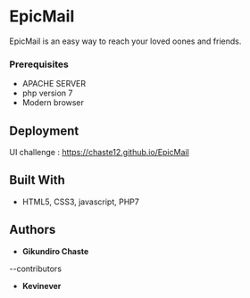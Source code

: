 # EpicMail
EpicMail is an easy way to reach your loved oones and friends.  
### Prerequisites
- APACHE SERVER
- php version 7
- Modern browser


## Deployment
UI challenge : https://chaste12.github.io/EpicMail

## Built With

  - HTML5, CSS3, javascript, PHP7


## Authors

* **Gikundiro Chaste** 

--contributors
* **Kevinever** 


